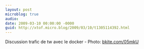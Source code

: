 ```yaml
---
layout: post
microblog: true
audio: 
date: 2009-03-10 00:00:00 -0000
guid: http://xtof.micro.blog/2009/03/10/t1305114392.html
---
```

Discussion trafic de tw avec le docker - Photo: [bkite.com/05mkU](http://bkite.com/05mkU)
